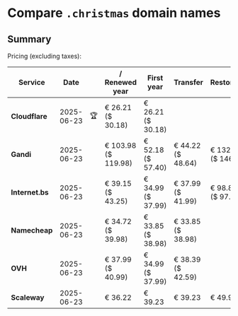 # Compare `.christmas` domain names

## Summary

Pricing (excluding taxes):

| Service | Date |  | / Renewed year | First year | Transfer | Restoration |
|--|--|--|--|--|--|--|
| **Cloudflare** | 2025-06-23 | 🏆 | € 26.21<br>($ 30.18) | € 26.21<br>($ 30.18) |  |  |
| **Gandi** | 2025-06-23 |  | € 103.98<br>($ 119.98) | € 52.18<br>($ 57.40) | € 44.22<br>($ 48.64) | € 132.92<br>($ 146.22) |
| **Internet.bs** | 2025-06-23 |  | € 39.15<br>($ 43.25) | € 34.99<br>($ 37.99) | € 37.99<br>($ 41.99) | € 98.85<br>($ 97.59) |
| **Namecheap** | 2025-06-23 |  | € 34.72<br>($ 39.98) | € 33.85<br>($ 38.98) | € 33.85<br>($ 38.98) |  |
| **OVH** | 2025-06-23 |  | € 37.99<br>($ 40.99) | € 34.99<br>($ 37.99) | € 38.39<br>($ 42.59) |  |
| **Scaleway** | 2025-06-23 |  | € 36.22 | € 39.23 | € 39.23 | € 49.99 |
